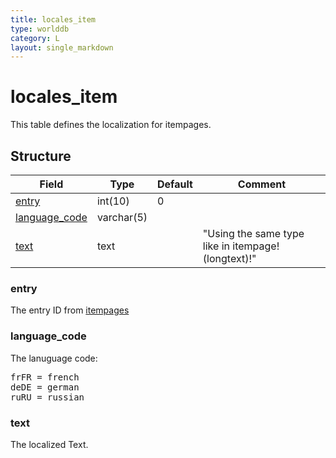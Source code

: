 ```yaml
---
title: locales_item
type: worlddb
category: L
layout: single_markdown
---
```


# locales_item
This table defines the localization for itempages. 

## Structure

Field                                                                                  | Type       | Default | Comment                                            
-------------------------------------------------------------------------------------- | ---------- | ------- | ---------------------------------------------------
[entry](#entry)                 | int(10)    | 0       |                                                    
[language_code](#language_code) | varchar(5) |         |                                                    
[text](#text)                   | text       |         | "Using the same type like in itempage! (longtext)!"

### entry

The entry ID from [itempages](http://www.ascemu.org/wiki/index.php?title=Itempages&action=edit&redlink=1 "Itempages (page does not exist)")

### language_code

The lanuguage code:

<pre>
frFR = french
deDE = german
ruRU = russian
</pre>

### text

The localized Text.